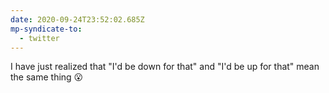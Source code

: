 ```yaml
---
date: 2020-09-24T23:52:02.685Z
mp-syndicate-to:
  - twitter
---
```


I have just realized that "I'd be down for that" and "I'd be up for that" mean the same thing 😮
